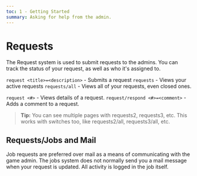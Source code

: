 ```yaml
---
toc: 1 - Getting Started
summary: Asking for help from the admin.
---
```

# Requests

The Request system is used to submit requests to the admins. You can track the status of your request, as well as who it's assigned to.

`request <title>=<description>` - Submits a request
`requests` - Views your active requests
`requests/all` - Views all of your requests, even closed ones.  

`request <#>` - Views details of a request.
`request/respond <#>=<comment>` - Adds a comment to a request.

> **Tip:** You can see multiple pages with requests2, requests3, etc.  This works with switches too, like requests2/all, requests3/all, etc.

## Requests/Jobs and Mail

Job requests are preferred over mail as a means of communicating with the game admin.  The jobs system does not normally send you a mail message when your request is updated.  All activity is logged in the job itself.